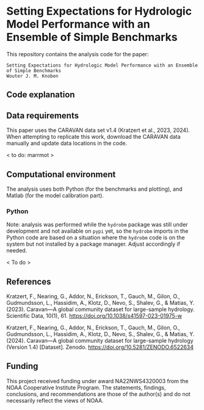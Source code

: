 # Setting Expectations for Hydrologic Model Performance with an Ensemble of Simple Benchmarks
This repository contains the analysis code for the paper:
```
Setting Expectations for Hydrologic Model Performance with an Ensemble of Simple Benchmarks
Wouter J. M. Knoben
```

## Code explanation


## Data requirements
This paper uses the CARAVAN data set v1.4 (Kratzert et al., 2023, 2024). When attempting to replicate this work, download the CARAVAN data manually and update data locations in the code.

< to do: marrmot >

## Computational environment
The analysis uses both Python (for the benchmarks and plotting), and Matlab (for the model calibration part).

### Python
Note: analysis was performed while the `hydrobm` package was still under development and not available on `pypi` yet, so the `hydrobm` imports in the Python code are based on a situation where the `hydrobm` code is on the system but not installed by a package manager. Adjust accordingly if needed.

< To do >

## References
Kratzert, F., Nearing, G., Addor, N., Erickson, T., Gauch, M., Gilon, O., Gudmundsson, L., Hassidim, A., Klotz, D., Nevo, S., Shalev, G., & Matias, Y. (2023). Caravan—A global community dataset for large-sample hydrology. Scientific Data, 10(1), 61. https://doi.org/10.1038/s41597-023-01975-w

Kratzert, F., Nearing, G., Addor, N., Erickson, T., Gauch, M., Gilon, O., Gudmundsson, L., Hassidim, A., Klotz, D., Nevo, S., Shalev, G., & Matias, Y. (2024). Caravan—A global community dataset for large-sample hydrology (Version 1.4) [Dataset]. Zenodo. https://doi.org/10.5281/ZENODO.6522634


## Funding
This project received funding under award NA22NWS4320003 from the NOAA Cooperative Institute Program. The statements, findings, conclusions, and recommendations are those of the author(s) and do not necessarily reflect the views of NOAA.
